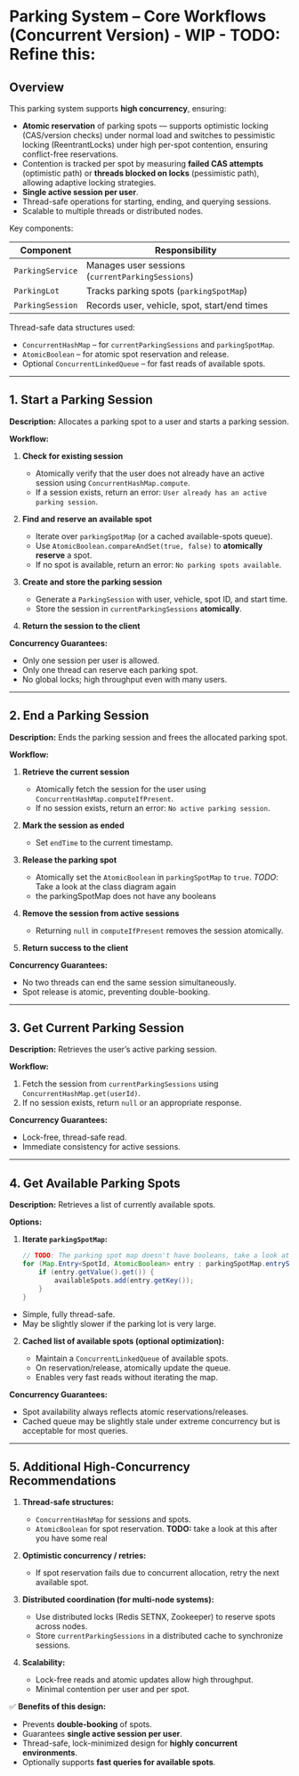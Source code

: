 # Parking System – Core Workflows (Concurrent Version) - WIP - TODO: Refine this:

## Overview

This parking system supports **high concurrency**, ensuring:

- **Atomic reservation** of parking spots — supports optimistic locking (CAS/version checks) under normal load and switches to pessimistic locking (ReentrantLocks) under high per-spot contention, ensuring conflict-free reservations.
- Contention is tracked per spot by measuring **failed CAS attempts** (optimistic path) or **threads blocked on locks** (pessimistic path), allowing adaptive locking strategies.
- **Single active session per user**.
- Thread-safe operations for starting, ending, and querying sessions.
- Scalable to multiple threads or distributed nodes.

Key components:

| Component        | Responsibility                                     |
| ---------------- | ------------------------------------------------- |
| `ParkingService` | Manages user sessions (`currentParkingSessions`)  |
| `ParkingLot`     | Tracks parking spots (`parkingSpotMap`)           |
| `ParkingSession` | Records user, vehicle, spot, start/end times      |

Thread-safe data structures used:

- `ConcurrentHashMap` – for `currentParkingSessions` and `parkingSpotMap`.
- `AtomicBoolean` – for atomic spot reservation and release.
- Optional `ConcurrentLinkedQueue` – for fast reads of available spots.

---

## 1. Start a Parking Session

**Description:** Allocates a parking spot to a user and starts a parking session.

**Workflow:**

1. **Check for existing session**
   - Atomically verify that the user does not already have an active session using `ConcurrentHashMap.compute`.
   - If a session exists, return an error: `User already has an active parking session`.

2. **Find and reserve an available spot**
   - Iterate over `parkingSpotMap` (or a cached available-spots queue).
   - Use `AtomicBoolean.compareAndSet(true, false)` to **atomically reserve** a spot.
   - If no spot is available, return an error: `No parking spots available`.

3. **Create and store the parking session**
   - Generate a `ParkingSession` with user, vehicle, spot ID, and start time.
   - Store the session in `currentParkingSessions` **atomically**.

4. **Return the session to the client**

**Concurrency Guarantees:**

- Only one session per user is allowed.
- Only one thread can reserve each parking spot.
- No global locks; high throughput even with many users.

---

## 2. End a Parking Session

**Description:** Ends the parking session and frees the allocated parking spot.

**Workflow:**

1. **Retrieve the current session**
   - Atomically fetch the session for the user using `ConcurrentHashMap.computeIfPresent`.
   - If no session exists, return an error: `No active parking session`.

2. **Mark the session as ended**
   - Set `endTime` to the current timestamp.

3. **Release the parking spot**
   - Atomically set the `AtomicBoolean` in `parkingSpotMap` to `true`. *TODO*: Take a look at the class diagram again
   - the parkingSpotMap does not have any booleans

4. **Remove the session from active sessions**
   - Returning `null` in `computeIfPresent` removes the session atomically.

5. **Return success to the client**

**Concurrency Guarantees:**

- No two threads can end the same session simultaneously.
- Spot release is atomic, preventing double-booking.

---

## 3. Get Current Parking Session

**Description:** Retrieves the user’s active parking session.

**Workflow:**

1. Fetch the session from `currentParkingSessions` using `ConcurrentHashMap.get(userId)`.
2. If no session exists, return `null` or an appropriate response.

**Concurrency Guarantees:**

- Lock-free, thread-safe read.
- Immediate consistency for active sessions.

---

## 4. Get Available Parking Spots

**Description:** Retrieves a list of currently available spots.

**Options:**

1. **Iterate `parkingSpotMap`:**
   ```java
   // TODO: The parking spot map doesn't have booleans, take a look at this again once you have some actual code
   for (Map.Entry<SpotId, AtomicBoolean> entry : parkingSpotMap.entrySet()) {
       if (entry.getValue().get()) {
           availableSpots.add(entry.getKey());
       }
   }
    ````

* Simple, fully thread-safe.
* May be slightly slower if the parking lot is very large.

2. **Cached list of available spots (optional optimization):**

   * Maintain a `ConcurrentLinkedQueue` of available spots.
   * On reservation/release, atomically update the queue.
   * Enables very fast reads without iterating the map.

**Concurrency Guarantees:**

* Spot availability always reflects atomic reservations/releases.
* Cached queue may be slightly stale under extreme concurrency but is acceptable for most queries.

---

## 5. Additional High-Concurrency Recommendations

1. **Thread-safe structures:**

   * `ConcurrentHashMap` for sessions and spots.
   * `AtomicBoolean` for spot reservation. **TODO:** take a look at this after you have some real

2. **Optimistic concurrency / retries:**

   * If spot reservation fails due to concurrent allocation, retry the next available spot.

3. **Distributed coordination (for multi-node systems):**

   * Use distributed locks (Redis SETNX, Zookeeper) to reserve spots across nodes.
   * Store `currentParkingSessions` in a distributed cache to synchronize sessions.

4. **Scalability:**

   * Lock-free reads and atomic updates allow high throughput.
   * Minimal contention per user and per spot.


✅ **Benefits of this design:**

* Prevents **double-booking** of spots.
* Guarantees **single active session per user**.
* Thread-safe, lock-minimized design for **highly concurrent environments**.
* Optionally supports **fast queries for available spots**.